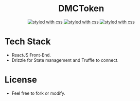 <h1 align="center">
  DMCToken
</h1>
 
<p align="center">
  <a href="https://github.com/prettier/prettier">
    <img
      src="https://img.shields.io/badge/styled_with-css-ff69b4.svg?style=flat-square"
      alt="styled with css"
    />
  </a>
    <a href="https://github.com/prettier/prettier">
    <img
      src="https://img.shields.io/badge/build-ReactJS-051937.svg?style=flat-square"
      alt="styled with css"
    />
  </a>
      <a href="https://github.com/prettier/prettier">
    <img
      src="https://img.shields.io/badge/Contract_build_with-Solidity-000000.svg?style=flat-square"
      alt="styled with css"
    />
  </a>
</p>



# Tech Stack
  - ReactJS Front-End.
  - Drizzle for State management and Truffle to connect.

# License
  - Feel free to fork or modify.
